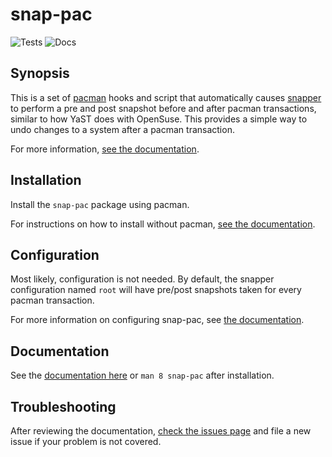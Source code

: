 # snap-pac

![Tests](https://github.com/wesbarnett/snap-pac/workflows/Tests/badge.svg)
![Docs](https://github.com/wesbarnett/snap-pac/workflows/Docs/badge.svg)

## Synopsis

This is a set of [pacman](https://wiki.archlinux.org/index.php/Pacman) hooks and script
that automatically causes [snapper](http://snapper.io/) to perform a pre and post
snapshot before and after pacman transactions, similar to how YaST does with OpenSuse.
This provides a simple way to undo changes to a system after a pacman transaction.

For more information, [see the documentation](https://wesbarnett.github.io/).

## Installation

Install the `snap-pac` package using pacman.

For instructions on how to install without pacman, [see the
documentation](https://wesbarnett.github.io/snap-pac/installation.html).

## Configuration

Most likely, configuration is not needed. By default, the snapper configuration named
`root` will have pre/post snapshots taken for every pacman transaction.

For more information on configuring snap-pac, see [the
documentation](https://wesbarnett.github.io/snap-pac/configuration.html).

## Documentation

See the [documentation here](https://wesbarnett.github.io/snap-pac/) or `man 8 snap-pac`
after installation.

## Troubleshooting

After reviewing the documentation, [check the issues page] and file a new issue if your
problem is not covered.

[check the issues page]: https://github.com/wesbarnett/snap-pac/issues
